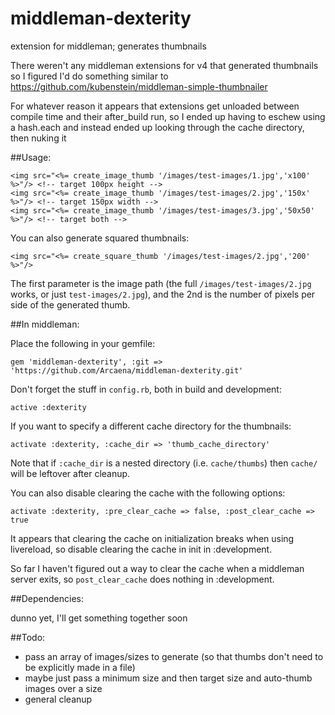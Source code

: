 # middleman-dexterity
extension for middleman; generates thumbnails

There weren't any middleman extensions for v4 that generated thumbnails so I figured I'd do something similar to https://github.com/kubenstein/middleman-simple-thumbnailer

For whatever reason it appears that extensions get unloaded between compile time and their after_build run, so I ended up having to eschew using a hash.each and instead ended up looking through the cache directory, then nuking it

##Usage:
```
<img src="<%= create_image_thumb '/images/test-images/1.jpg','x100' %>"/> <!-- target 100px height -->
<img src="<%= create_image_thumb '/images/test-images/2.jpg','150x' %>"/> <!-- target 150px width -->
<img src="<%= create_image_thumb '/images/test-images/3.jpg','50x50' %>"/> <!-- target both -->
```

You can also generate squared thumbnails:
```
<img src="<%= create_square_thumb '/images/test-images/2.jpg','200' %>"/>
```
The first parameter is the image path (the full `/images/test-images/2.jpg` works, or just `test-images/2.jpg`), and the 2nd is the number of pixels per side of the generated thumb.



##In middleman:

Place the following in your gemfile:

`gem 'middleman-dexterity', :git => 'https://github.com/Arcaena/middleman-dexterity.git'`

Don't forget the stuff in `config.rb`, both in build and development:

`active :dexterity`

If you want to specify a different cache directory for the thumbnails:

`activate :dexterity, :cache_dir => 'thumb_cache_directory'`

Note that if `:cache_dir` is a nested directory (i.e. `cache/thumbs`) then `cache/` will be leftover after cleanup.

You can also disable clearing the cache with the following options:
```
activate :dexterity, :pre_clear_cache => false, :post_clear_cache => true
```
It appears that clearing the cache on initialization breaks when using livereload, so disable clearing the cache in init in :development.

So far I haven't figured out a way to clear the cache when a middleman server exits, so `post_clear_cache` does nothing in :development.

##Dependencies:

dunno yet, I'll get something together soon

##Todo:

* pass an array of images/sizes to generate (so that thumbs don't need to be explicitly made in a file)
* maybe just pass a minimum size and then target size and auto-thumb images over a size
* general cleanup

